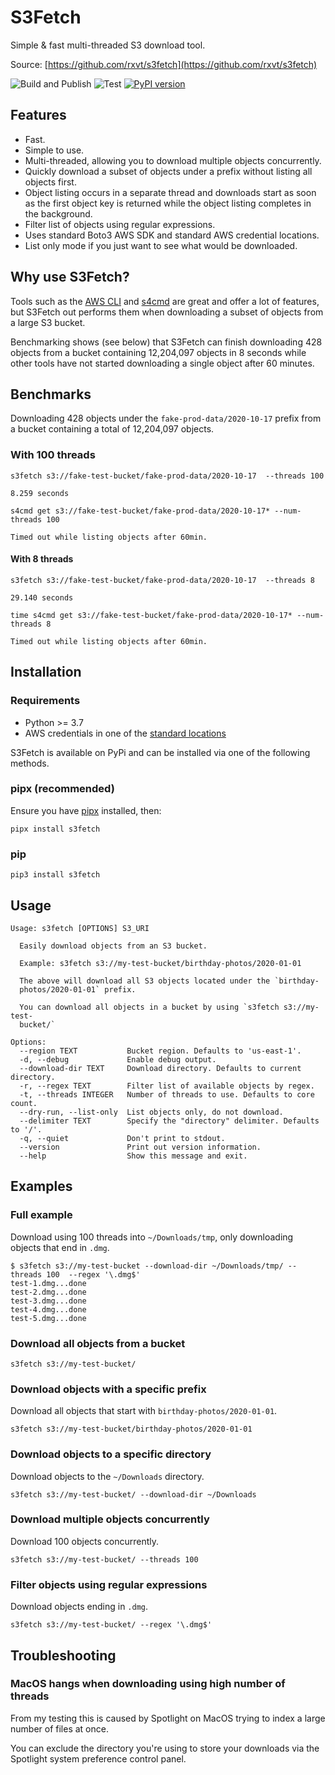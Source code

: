 # S3Fetch

Simple & fast multi-threaded S3 download tool.

Source: [https://github.com/rxvt/s3fetch](https://github.com/rxvt/s3fetch)

![Build and Publish](https://github.com/rxvt/s3fetch/workflows/Build%20and%20Publish/badge.svg?branch=main)
![Test](https://github.com/rxvt/s3fetch/workflows/Test/badge.svg?branch=development)
[![PyPI version](https://badge.fury.io/py/s3fetch.svg)](https://badge.fury.io/py/s3fetch)

## Features

- Fast.
- Simple to use.
- Multi-threaded, allowing you to download multiple objects concurrently.
- Quickly download a subset of objects under a prefix without listing all objects first.
- Object listing occurs in a separate thread and downloads start as soon as the first object key is returned while the object listing completes in the background.
- Filter list of objects using regular expressions.
- Uses standard Boto3 AWS SDK and standard AWS credential locations.
- List only mode if you just want to see what would be downloaded.

## Why use S3Fetch?

Tools such as the [AWS CLI](https://docs.aws.amazon.com/cli/latest/userguide/cli-chap-welcome.html) and [s4cmd](https://pypi.org/project/s4cmd/) are great and offer a lot of features, but S3Fetch out performs them when downloading a subset of objects from a large S3 bucket.

Benchmarking shows (see below) that S3Fetch can finish downloading 428 objects from a bucket containing 12,204,097 objects in 8 seconds while other tools have not started downloading a single object after 60 minutes.

## Benchmarks

Downloading 428 objects under the `fake-prod-data/2020-10-17` prefix from a bucket containing a total of 12,204,097 objects.

### With 100 threads

```text
s3fetch s3://fake-test-bucket/fake-prod-data/2020-10-17  --threads 100

8.259 seconds
```

```text
s4cmd get s3://fake-test-bucket/fake-prod-data/2020-10-17* --num-threads 100

Timed out while listing objects after 60min.
```

#### With 8 threads

```text
s3fetch s3://fake-test-bucket/fake-prod-data/2020-10-17  --threads 8

29.140 seconds
```

```text
time s4cmd get s3://fake-test-bucket/fake-prod-data/2020-10-17* --num-threads 8

Timed out while listing objects after 60min.
```

## Installation

### Requirements

- Python >= 3.7
- AWS credentials in one of the [standard locations](https://docs.aws.amazon.com/cli/latest/userguide/cli-configure-files.html#cli-configure-files-where)

S3Fetch is available on PyPi and can be installed via one of the following methods.

### pipx (recommended)

Ensure you have [pipx](https://pypi.org/project/pipx/) installed, then:

`pipx install s3fetch`

### pip

`pip3 install s3fetch`

## Usage

```text
Usage: s3fetch [OPTIONS] S3_URI

  Easily download objects from an S3 bucket.

  Example: s3fetch s3://my-test-bucket/birthday-photos/2020-01-01

  The above will download all S3 objects located under the `birthday-
  photos/2020-01-01` prefix.

  You can download all objects in a bucket by using `s3fetch s3://my-test-
  bucket/`

Options:
  --region TEXT           Bucket region. Defaults to 'us-east-1'.
  -d, --debug             Enable debug output.
  --download-dir TEXT     Download directory. Defaults to current directory.
  -r, --regex TEXT        Filter list of available objects by regex.
  -t, --threads INTEGER   Number of threads to use. Defaults to core count.
  --dry-run, --list-only  List objects only, do not download.
  --delimiter TEXT        Specify the "directory" delimiter. Defaults to '/'.
  -q, --quiet             Don't print to stdout.
  --version               Print out version information.
  --help                  Show this message and exit.
```

## Examples

### Full example

Download using 100 threads into `~/Downloads/tmp`, only downloading objects that end in `.dmg`.

```text
$ s3fetch s3://my-test-bucket --download-dir ~/Downloads/tmp/ --threads 100  --regex '\.dmg$'
test-1.dmg...done
test-2.dmg...done
test-3.dmg...done
test-4.dmg...done
test-5.dmg...done
```

### Download all objects from a bucket

```text
s3fetch s3://my-test-bucket/
```

### Download objects with a specific prefix

Download all objects that start with `birthday-photos/2020-01-01`.

```text
s3fetch s3://my-test-bucket/birthday-photos/2020-01-01
```

### Download objects to a specific directory

Download objects to the `~/Downloads` directory.

```text
s3fetch s3://my-test-bucket/ --download-dir ~/Downloads
```

### Download multiple objects concurrently

Download 100 objects concurrently.

```text
s3fetch s3://my-test-bucket/ --threads 100
```

### Filter objects using regular expressions

Download objects ending in `.dmg`.

```text
s3fetch s3://my-test-bucket/ --regex '\.dmg$'
```

## Troubleshooting

### MacOS hangs when downloading using high number of threads

From my testing this is caused by Spotlight on MacOS trying to index a large number of files at once.

You can exclude the directory you're using to store your downloads via the Spotlight system preference control panel.
